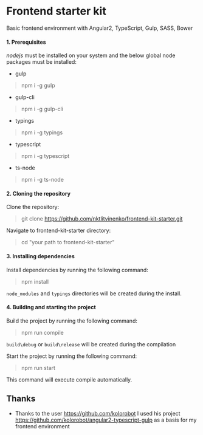 # Frontend starter kit
Basic frontend environment with Angular2, TypeScript, Gulp, SASS, Bower

#### 1. Prerequisites

*nodejs* must be installed on your system and the below global node packages must be installed:

- gulp

> npm i -g gulp

- gulp-cli

> npm i -g gulp-cli

- typings

> npm i -g typings

- typescript

> npm i -g typescript

- ts-node

> npm i -g ts-node

#### 2. Cloning the repository

Clone the repository:

> git clone https://github.com/nktlitvinenko/frontend-kit-starter.git

Navigate to frontend-kit-starter directory:

> cd "your path to frontend-kit-starter"

#### 3. Installing dependencies

Install dependencies by running the following command:

> npm install

`node_modules` and `typings` directories will be created during the install.

#### 4. Building and starting the project

Build the project by running the following command:

> npm run compile

`build\debug` or `build\release` will be created during the compilation

Start the project by running the following command:

> npm run start

This command will execute compile automatically.

## Thanks
- Thanks to the user https://github.com/kolorobot I used his project https://github.com/kolorobot/angular2-typescript-gulp as a basis for my frontend environment
